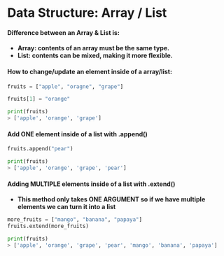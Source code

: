 # Data Structure: Array / List

#### Difference between an Array & List is:

* **Array: contents of an array must be the same type.**
* **List: contents can be mixed, making it more flexible.**

#### How to change/update an element inside of a array/list:

```python
fruits = ["apple", "oragne", "grape"]

fruits[1] = "orange"

print(fruits)
> ['apple', 'orange', 'grape']
```

#### Add ONE element inside of a list with .append\(\)

```python
fruits.append("pear")

print(fruits)
> ['apple', 'orange', 'grape', 'pear']
```

#### Adding MULTIPLE elements inside of a list with .extend\(\)

* **This method only takes ONE ARGUMENT so if we have multiple elements we can turn it into a list**

```python
more_fruits = ["mango", "banana", "papaya"]
fruits.extend(more_fruits)

print(fruits)
> ['apple', 'orange', 'grape', 'pear', 'mango', 'banana', 'papaya']
```



